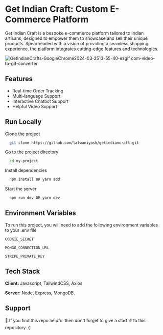 
# Get Indian Craft: Custom E-Commerce Platform

Get Indian Craft is a bespoke e-commerce platform tailored to Indian artisans, designed to empower them to showcase and sell their unique products. Spearheaded with a vision of providing a seamless shopping experience, the platform integrates cutting-edge features and technologies.

![GetIndianCrafts-GoogleChrome2024-03-2513-55-40-ezgif com-video-to-gif-converter](https://github.com/lalwaniyash/getindiancraft/assets/77988031/a95fec4f-8c48-4d07-bd72-1228c21cfd32)
## Features

- Real-time Order Tracking
- Multi-language Support
- Interactive Chatbot Support
- Helpful Video Support


## Run Locally

Clone the project

```bash
  git clone https://github.com/lalwaniyash/getindiancraft.git
```

Go to the project directory

```bash
  cd my-project
```

Install dependencies

```bash
  npm install OR yarn add
```

Start the server

```bash
  npm run dev OR yarn dev
```


## Environment Variables

To run this project, you will need to add the following environment variables to your .env file

`COOKIE_SECRET`

`MONGO_CONNECTION_URL`

`STRIPE_PRIVATE_KEY`



## Tech Stack

**Client:** Javascript, TailwindCSS, Axios

**Server:** Node, Express, MongoDB, 


## Support

🙏 If you find this repo helpful then don't forget to give a start ❇️ to this repository. :)

